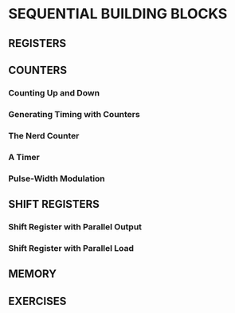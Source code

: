 # SEQUENTIAL BUILDING BLOCKS
## REGISTERS
## COUNTERS
### Counting Up and Down
### Generating Timing with Counters
### The Nerd Counter
### A Timer
### Pulse-Width Modulation
## SHIFT REGISTERS
### Shift Register with Parallel Output
### Shift Register with Parallel Load
## MEMORY
## EXERCISES
